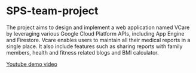 # SPS-team-project

The project aims to design and implement a web application named VCare by leveraging various Google Cloud Platform APIs, including App Engine and Firestore. Vcare enables users to maintain all their medical reports in a single place. It also include features such as sharing reports with family members, health and fitness related blogs and BMI calculator.

[Youtube demo video](https://www.youtube.com/watch?v=pR9R-KjhinM&t=2s)
